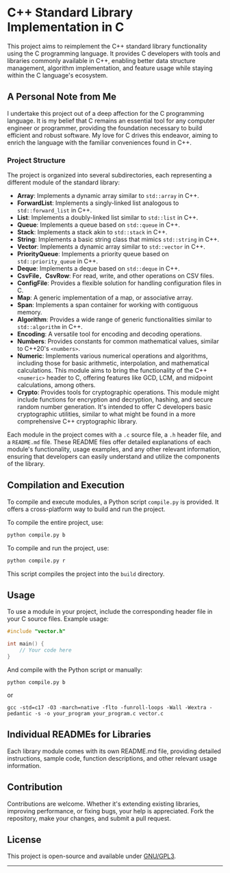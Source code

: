 # C++ Standard Library Implementation in C

This project aims to reimplement the C++ standard library functionality using the C programming language. It provides C developers with tools and libraries commonly available in C++, enabling better data structure management, algorithm implementation, and feature usage while staying within the C language's ecosystem.

## A Personal Note from Me

I undertake this project out of a deep affection for the C programming language. It is my belief that C remains an essential tool for any computer engineer or programmer, providing the foundation necessary to build efficient and robust software. My love for C drives this endeavor, aiming to enrich the language with the familiar conveniences found in C++.

### Project Structure

The project is organized into several subdirectories, each representing a different module of the standard library:

- **Array**: Implements a dynamic array similar to `std::array` in C++.
- **ForwardList**: Implements a singly-linked list analogous to `std::forward_list` in C++.
- **List**: Implements a doubly-linked list similar to `std::list` in C++.
- **Queue**: Implements a queue based on `std::queue` in C++.
- **Stack**: Implements a stack akin to `std::stack` in C++.
- **String**: Implements a basic string class that mimics `std::string` in C++.
- **Vector**: Implements a dynamic array similar to `std::vector` in C++.
- **PriorityQueue**: Implements a priority queue based on `std::priority_queue` in C++.
- **Deque**: Implements a deque based on `std::deque` in C++.
- **CsvFile`, `CsvRow**: For read, write, and other operations on CSV files.
- **ConfigFile**: Provides a flexible solution for handling configuration files in C.
- **Map**: A generic implementation of a map, or associative array.
- **Span**: Implements a span container for working with contiguous memory.
- **Algorithm**: Provides a wide range of generic functionalities similar to `std::algorithm` in C++.
- **Encoding**: A versatile tool for encoding and decoding operations.
- **Numbers**: Provides constants for common mathematical values, similar to C++20's `<numbers>`.
- **Numeric**: Implements various numerical operations and algorithms, including those for basic arithmetic, interpolation, and mathematical calculations. This module aims to bring the functionality of the C++ `<numeric>` header to C, offering features like GCD, LCM, and midpoint calculations, among others.
- **Crypto**: Provides tools for cryptographic operations. This module might include functions for encryption and decryption, hashing, and secure random number generation. It's intended to offer C developers basic cryptographic utilities, similar to what might be found in a more comprehensive C++ cryptographic library.

Each module in the project comes with a `.c` source file, a `.h` header file, and a `README.md` file. These README files offer detailed explanations of each module's functionality, usage examples, and any other relevant information, ensuring that developers can easily understand and utilize the components of the library.

## Compilation and Execution

To compile and execute modules, a Python script `compile.py` is provided. It offers a cross-platform way to build and run the project.

To compile the entire project, use:
```bash
python compile.py b
```

To compile and run the project, use:
```bash
python compile.py r
```

This script compiles the project into the `build` directory.

## Usage

To use a module in your project, include the corresponding header file in your C source files. Example usage:

```c
#include "vector.h"

int main() {
    // Your code here
}
```

And compile with the Python script or manually:

```
python compile.py b
```

or

```
gcc -std=c17 -O3 -march=native -flto -funroll-loops -Wall -Wextra -pedantic -s -o your_program your_program.c vector.c
```

## Individual READMEs for Libraries

Each library module comes with its own README.md file, providing detailed instructions, sample code, function descriptions, and other relevant usage information.

## Contribution

Contributions are welcome. Whether it's extending existing libraries, improving performance, or fixing bugs, your help is appreciated. Fork the repository, make your changes, and submit a pull request.

## License

This project is open-source and available under [GNU/GPL3](LICENSE).

---
